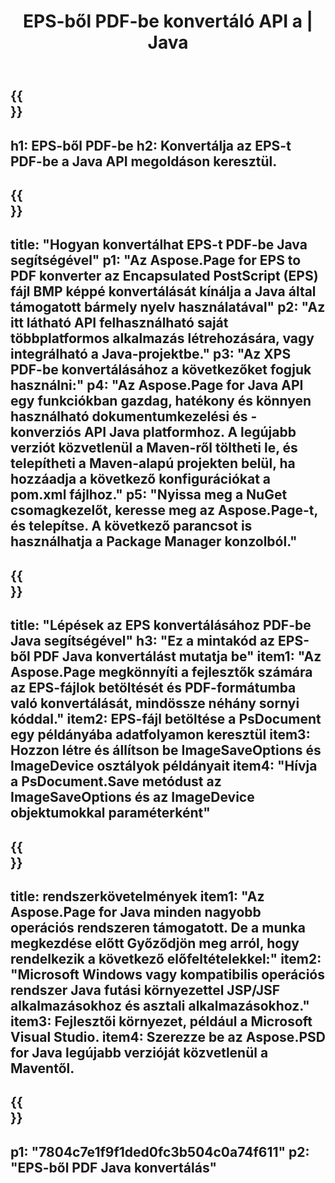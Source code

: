 ﻿---
translation: true
template: /_templates/_conversion-child-java.md
title: EPS-ből PDF-be konvertáló API a | Java
url: /java/conversion/eps-to-pdf/
description: Java konverziós kód minta EPS formátumhoz PDF fájlba. Ezzel a példakóddal konvertálhat EPS-t PDF-be bármely webes vagy asztali Java alapú alkalmazásban.
informat: EPS
outformat: PDF
otherformats: XPS PS
---

{{<section banner>}}
---
h1: EPS-ből PDF-be
h2: Konvertálja az EPS-t PDF-be a Java API megoldáson keresztül.
---

{{<section overview>}}
---
title: "Hogyan konvertálhat EPS-t PDF-be Java segítségével"
p1: "Az Aspose.Page for EPS to PDF konverter az Encapsulated PostScript (EPS) fájl BMP képpé konvertálását kínálja a Java által támogatott bármely nyelv használatával"
p2: "Az itt látható API felhasználható saját többplatformos alkalmazás létrehozására, vagy integrálható a Java-projektbe."
p3: "Az XPS PDF-be konvertálásához a következőket fogjuk használni:"
p4: "Az Aspose.Page for Java API egy funkciókban gazdag, hatékony és könnyen használható dokumentumkezelési és -konverziós API Java platformhoz. A legújabb verziót közvetlenül a Maven-ről töltheti le, és telepítheti a Maven-alapú projekten belül, ha hozzáadja a következő konfigurációkat a pom.xml fájlhoz."
p5: "Nyissa meg a NuGet csomagkezelőt, keresse meg az Aspose.Page-t, és telepítse. A következő parancsot is használhatja a Package Manager konzolból."
---

{{<section feature1>}}
---
title: "Lépések az EPS konvertálásához PDF-be Java segítségével"
h3: "Ez a mintakód az EPS-ből PDF Java konvertálást mutatja be"
item1: "Az Aspose.Page megkönnyíti a fejlesztők számára az EPS-fájlok betöltését és PDF-formátumba való konvertálását, mindössze néhány sornyi kóddal."
item2: EPS-fájl betöltése a PsDocument egy példányába adatfolyamon keresztül
item3: Hozzon létre és állítson be ImageSaveOptions és ImageDevice osztályok példányait
item4: "Hívja a PsDocument.Save metódust az ImageSaveOptions és az ImageDevice objektumokkal paraméterként"
---

{{<section feature2>}}
---
title: rendszerkövetelmények
item1: "Az Aspose.Page for Java minden nagyobb operációs rendszeren támogatott. De a munka megkezdése előtt Győződjön meg arról, hogy rendelkezik a következő előfeltételekkel:"
item2: "Microsoft Windows vagy kompatibilis operációs rendszer Java futási környezettel JSP/JSF alkalmazásokhoz és asztali alkalmazásokhoz."
item3: Fejlesztői környezet, például a Microsoft Visual Studio.
item4: Szerezze be az Aspose.PSD for Java legújabb verzióját közvetlenül a Maventől.
---

{{<section gist>}}
---
p1: "7804c7e1f9f1ded0fc3b504c0a74f611"
p2: "EPS-ből PDF Java konvertálás"
---
